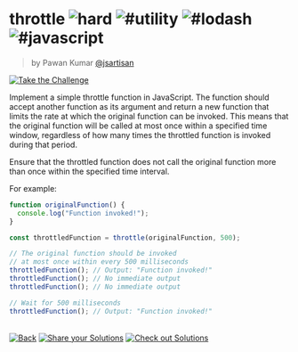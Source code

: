 <!--info-header-start--><h1>throttle <img src="https://img.shields.io/badge/-hard-de3d37" alt="hard"/> <img src="https://img.shields.io/badge/-%23utility-999" alt="#utility"/> <img src="https://img.shields.io/badge/-%23lodash-999" alt="#lodash"/> <img src="https://img.shields.io/badge/-%23javascript-999" alt="#javascript"/></h1><blockquote><p>by Pawan Kumar <a href="https://github.com/jsartisan" target="_blank">@jsartisan</a></p></blockquote><p><a href="https://frontend-challenges.com/challenges/00020-hard-throttle" target="_blank"><img src="https://img.shields.io/badge/-Take%20the%20Challenge-0d99ff?logo=javascript&logoColor=white" alt="Take the Challenge"/></a> </p><!--info-header-end-->

Implement a simple throttle function in JavaScript. The function should accept another function as its argument and return a new function that limits the rate at which the original function can be invoked. This means that the original function will be called at most once within a specified time window, regardless of how many times the throttled function is invoked during that period.

Ensure that the throttled function does not call the original function more than once within the specified time interval.

For example:

```javascript
function originalFunction() {
  console.log("Function invoked!");
}

const throttledFunction = throttle(originalFunction, 500);

// The original function should be invoked 
// at most once within every 500 milliseconds
throttledFunction(); // Output: "Function invoked!"
throttledFunction(); // No immediate output
throttledFunction(); // No immediate output

// Wait for 500 milliseconds
throttledFunction(); // Output: "Function invoked!"
```


<!--info-footer-start--><br><a href="../../README.md" target="_blank"><img src="https://img.shields.io/badge/-Back-grey" alt="Back"/></a> <a href="https://github.com/jsartisan/frontend-challenges/issues/new?labels=answer,20,undefined&title=20%20-%20throttle&body=" target="_blank"><img src="https://img.shields.io/badge/-Share%20your%20Solutions-teal" alt="Share your Solutions"/></a> <a href="https://github.com/jsartisan/frontend-challenges/issues?q=label%3A20+label%3Aanswer+sort%3Areactions-%2B1-desc" target="_blank"><img src="https://img.shields.io/badge/-Check%20out%20Solutions-de5a77?logo=awesome-lists&logoColor=white" alt="Check out Solutions"/></a> <!--info-footer-end-->